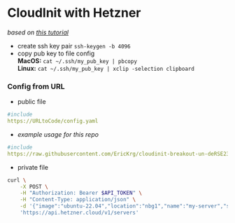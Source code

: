 # CloudInit with Hetzner

*based on [this tutorial](https://community.hetzner.com/tutorials/basic-cloud-config)*
- create ssh key pair 
    `ssh-keygen -b 4096`
- copy pub key to file config  
    **MacOS:** `cat ~/.ssh/my_pub_key | pbcopy`   
    **Linux:** `cat ~/.ssh/my_pub_key | xclip -selection clipboard`

### Config from URL

- public file

```yaml
#include
https://URLtoCode/config.yaml
```

- *example usage for this repo*

```yaml
#include
https://raw.githubusercontent.com/EricKrg/cloudinit-breakout-un-deRSE23/main/hetzner_cloudinit_example.yml
```

- private file

```sh
curl \
	-X POST \
	-H "Authorization: Bearer $API_TOKEN" \
	-H "Content-Type: application/json" \
	-d '{"image":"ubuntu-22.04","location":"nbg1","name":"my-server","server_type":"cx11","user_data":"#include\nhttps://URLtoCode/config.yaml"}' \
  	'https://api.hetzner.cloud/v1/servers'
```

